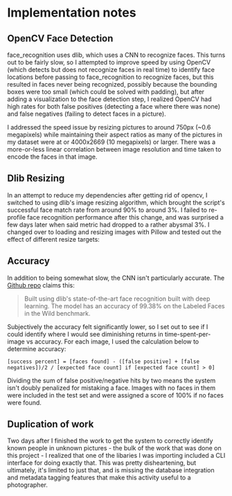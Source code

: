 # Implementation notes
## OpenCV Face Detection
face_recognition uses dlib, which uses a CNN to recognize faces. This turns out to be fairly slow, so I attempted to improve speed by using OpenCV (which detects but does not recognize faces in real time) to identify face locations before passing to face_recognition to recognize faces, but this resulted in faces never being recognized, possibly because the bounding boxes were too small (which could be solved with padding), but after adding a visualization to the face detection step, I realized OpenCV had high rates for both false positives (detecting a face where there was none) and false negatives (failing to detect faces in a picture). 

I addressed the speed issue by resizing pictures to around 750px (~0.6 megapixels) while maintaining their aspect ratios as many of the pictures in my dataset were at or 4000x2669 (10 megapixels) or larger. There was a more-or-less linear correlation between image resolution and time taken to encode the faces in that image.

## Dlib Resizing
In an attempt to reduce my dependencies after getting rid of opencv, I switched to using dlib's image resizing algorithm, which brought the script's successful face match rate from around 90% to around 3%. I failed to re-profile face recognition performance after this change, and was surprised a few days later when said metric had dropped to a rather abysmal 3%. I changed over to loading and resizing images with Pillow and tested out the effect of different resize targets: 

## Accuracy
In addition to being somewhat slow, the CNN isn't particularly accurate. The [Github repo](https://github.com/ageitgey/face_recognition) claims this:
> Built using dlib's state-of-the-art face recognition built with deep learning. The model has an accuracy of 99.38% on the Labeled Faces in the Wild benchmark.

Subjectively the accuracy felt significantly lower, so I set out to see if I could identify where I would see diminishing returns in time-spent-per-image vs accuracy. For each image, I used the calculation below to determine accuracy:

```
[success percent] = [faces found] - ([false positive] + [false negatives])/2 / [expected face count] if [expected face count] > 0]
```
Dividing the sum of false positive/negative hits by two means the system isn't doubly penalized for mistaking a face. Images with no faces in them were included in the test set and were assigned a score of 100% if no faces were found.


## Duplication of work
Two days after I finished the work to get the system to correctly identify known people in unknown pictures - the bulk of the work that was done on this project - I realized that one of the libaries I was importing included a CLI interface for doing exactly that. This was pretty disheartening, but ultimately, it's limited to just that, and is missing the database integration and metadata tagging features that make this activity useful to a photographer.